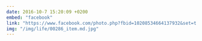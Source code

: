 ```yaml
---
date: 2016-10-7 15:20:09 +0200
embed: "facebook"
link: "https://www.facebook.com/photo.php?fbid=10208534664137932&set=t.100004647608223&type=3&theater"
img: "/img/life/00286_item.md.jpg"
---
```

